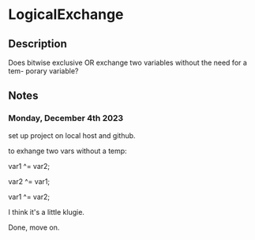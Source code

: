 # LogicalExchange
## Description
Does bitwise exclusive OR exchange two variables without the need for a tem-
porary variable?
## Notes
### Monday, December 4th 2023

set up project on local host and github.

to exhange two vars without a temp:

var1 ^= var2;

var2 ^= var1;

var1 ^= var2;

I think it's a little klugie.

Done, move on.
